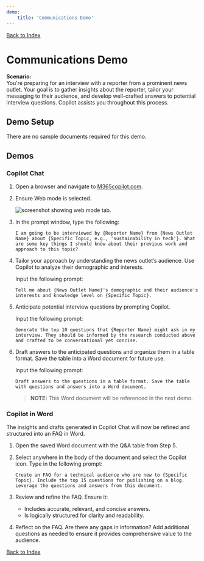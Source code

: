 ```yaml
---
demo:
    title: 'Communications Demo'
---
```


[Back to Index](https://microsoftlearning.github.io/MS-4021-Copilot-Immersion-Experience/)

# Communications Demo

**Scenario:**  
You're preparing for an interview with a reporter from a prominent news outlet. Your goal is to gather insights about the reporter, tailor your messaging to their audience, and develop well-crafted answers to potential interview questions. Copilot assists you throughout this process.

## Demo Setup

There are no sample documents required for this demo.

## Demos

### Copilot Chat

1. Open a browser and navigate to [M365copilot.com](https://m365copilot.com/).

1. Ensure Web mode is selected.

    ![screenshot showing web mode tab.](../Prompts/Media/web-mode.png)

1. In the prompt window, type the following:

    ```text
    I am going to be interviewed by {Reporter Name} from {News Outlet Name} about {Specific Topic, e.g., 'sustainability in tech'}. What are some key things I should know about their previous work and approach to this topic?
    ```

1. Tailor your approach by understanding the news outlet’s audience. Use Copilot to analyze their demographic and interests.

    Input the following prompt:

    ```text
    Tell me about {News Outlet Name}'s demographic and their audience's interests and knowledge level on {Specific Topic}.
    ```

1. Anticipate potential interview questions by prompting Copilot.

    Input the following prompt:

    ```text
    Generate the top 10 questions that {Reporter Name} might ask in my interview. They should be informed by the research conducted above and crafted to be conversational yet concise.
    ```

1. Draft answers to the anticipated questions and organize them in a table format. Save the table into a Word document for future use.

    Input the following prompt:

    ```text
    Draft answers to the questions in a table format. Save the table with questions and answers into a Word document.
    ```

    > **NOTE:** This Word document will be referenced in the next demo.

### Copilot in Word

The insights and drafts generated in Copilot Chat will now be refined and structured into an FAQ in Word.

1. Open the saved Word document with the Q&A table from Step 5.

1. Select anywhere in the body of the document and select the Copilot icon. Type in the following prompt:

    ```text
    Create an FAQ for a technical audience who are new to {Specific Topic}. Include the top 15 questions for publishing on a blog. Leverage the questions and answers from this document.
    ```

1. Review and refine the FAQ. Ensure it:
    - Includes accurate, relevant, and concise answers.
    - Is logically structured for clarity and readability.

1. Reflect on the FAQ. Are there any gaps in information? Add additional questions as needed to ensure it provides comprehensive value to the audience.

[Back to Index](https://emontes07.github.io/Learning/)
